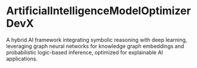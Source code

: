 # ArtificialIntelligenceModelOptimizerDevX
A hybrid AI framework integrating symbolic reasoning with deep learning, leveraging graph neural networks for knowledge graph embeddings and probabilistic logic-based inference, optimized for explainable AI applications.
